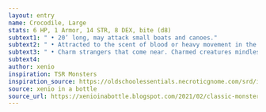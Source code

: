 ```yaml
---
layout: entry 
name: Crocodile, Large
stats: 6 HP, 1 Armor, 14 STR, 8 DEX, bite (d8)
subtext1: " • 20’ long, may attack small boats and canoes."
subtext2: " • Attracted to the scent of blood or heavy movement in the water."
subtext3: " • Charm strangers that come near. Charmed creatures mindlessly walk into the tree, disappearing forever if not rescued quickly."
subtext4: 
author: xenio
inspiration: TSR Monsters
inspiration_source: https://oldschoolessentials.necroticgnome.com/srd/index.php/Monster_Descriptions
source: xenio in a bottle
source_url: https://xenioinabottle.blogspot.com/2021/02/classic-monsters-for-cairnito-part-1.html
---
```

